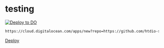 # testing

[![Deploy to DO](https://www.deploytodo.com/do-btn-blue.svg)](https://cloud.digitalocean.com/apps/new?repo=https://github.com/htdio-stg/kaczor5/tree/main)

```bash
https://cloud.digitalocean.com/apps/new?repo=https://github.com/htdio-stg/kaczor5/tree/main
```

<a href="https://cloud.digitalocean.com/apps/new?repo=https://github.com/htdio-stg/kaczor5/tree/main" target="_blank">Deploy</a>
